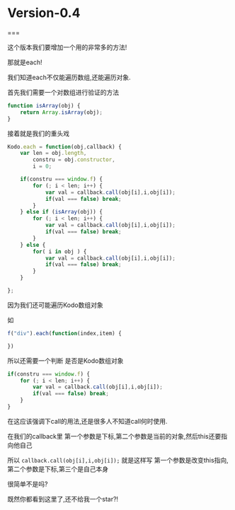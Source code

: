 # Version-0.4

===

这个版本我们要增加一个用的非常多的方法!

那就是each!

我们知道each不仅能遍历数组,还能遍历对象.

首先我们需要一个对数组进行验证的方法

```javascript
function isArray(obj) {
    return Array.isArray(obj);
}
```

接着就是我们的重头戏

```javascript
Kodo.each = function(obj,callback) {
    var len = obj.length,
        constru = obj.constructor,
        i = 0;

    if(constru === window.f) {
        for (; i < len; i++) {
            var val = callback.call(obj[i],i,obj[i]);
            if(val === false) break;
        }
    } else if (isArray(obj)) {
        for (; i < len; i++) {
            var val = callback.call(obj[i],i,obj[i]);
            if(val === false) break;
        }
    } else {
        for( i in obj ) {
            var val = callback.call(obj[i],i,obj[i]);
            if(val === false) break;
        }
    }

};
```

因为我们还可能遍历Kodo数组对象

如

```javascript
f("div").each(function(index,item) {

})
```

 所以还需要一个判断 是否是Kodo数组对象

```javascript
if(constru === window.f) {
    for (; i < len; i++) {
        var val = callback.call(obj[i],i,obj[i]);
        if(val === false) break;
    }
}
```

在这应该强调下call的用法,还是很多人不知道call何时使用.

在我们的callback里 第一个参数是下标,第二个参数是当前的对象,然后this还要指向他自己

所以 `callback.call(obj[i],i,obj[i]);`  就是这样写 第一个参数是改变this指向,第二个参数是下标,第三个是自己本身

很简单不是吗?

既然你都看到这里了,还不给我一个star?!